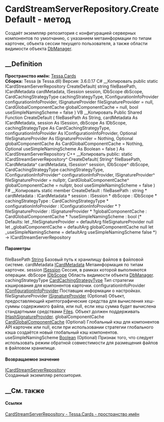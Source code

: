 # CardStreamServerRepository.CreateDefault - метод
Создаёт экземпляр репозитория с конфигурацией серверных компонентов по
умолчанию, с указанием метаинформации по типам карточек, объекта сессии
текущего пользователя, а также области видимости объекта
[DbManager](T_Tessa_Platform_Data_DbManager.htm).
## __Definition
 **Пространство имён:** [Tessa.Cards](N_Tessa_Cards.htm)  
 **Сборка:** Tessa (в Tessa.dll) Версия: 3.6.0.17
C# __Копировать
     public static ICardStreamServerRepository CreateDefault(
    	string fileBasePath,
    	ICardMetadata cardMetadata,
    	ISession session,
    	IDbScope dbScope,
    	CardCachingStrategyType cachingStrategyType,
    	IConfigurationInfoProvider configurationInfoProvider,
    	ISignatureProvider fileSignatureProvider = null,
    	CardGlobalComponentCache globalComponentCache = null,
    	bool useSimpleNamingScheme = false
    )
VB __Копировать
     Public Shared Function CreateDefault ( 
    	fileBasePath As String,
    	cardMetadata As ICardMetadata,
    	session As ISession,
    	dbScope As IDbScope,
    	cachingStrategyType As CardCachingStrategyType,
    	configurationInfoProvider As IConfigurationInfoProvider,
    	Optional fileSignatureProvider As ISignatureProvider = Nothing,
    	Optional globalComponentCache As CardGlobalComponentCache = Nothing,
    	Optional useSimpleNamingScheme As Boolean = false
    ) As ICardStreamServerRepository
C++ __Копировать
     public:
    static ICardStreamServerRepository^ CreateDefault(
    	String^ fileBasePath, 
    	ICardMetadata^ cardMetadata, 
    	ISession^ session, 
    	IDbScope^ dbScope, 
    	CardCachingStrategyType cachingStrategyType, 
    	IConfigurationInfoProvider^ configurationInfoProvider, 
    	ISignatureProvider^ fileSignatureProvider = nullptr, 
    	CardGlobalComponentCache^ globalComponentCache = nullptr, 
    	bool useSimpleNamingScheme = false
    )
F# __Копировать
     static member CreateDefault : 
            fileBasePath : string * 
            cardMetadata : ICardMetadata * 
            session : ISession * 
            dbScope : IDbScope * 
            cachingStrategyType : CardCachingStrategyType * 
            configurationInfoProvider : IConfigurationInfoProvider * 
            ?fileSignatureProvider : ISignatureProvider * 
            ?globalComponentCache : CardGlobalComponentCache * 
            ?useSimpleNamingScheme : bool 
    (* Defaults:
            let _fileSignatureProvider = defaultArg fileSignatureProvider null
            let _globalComponentCache = defaultArg globalComponentCache null
            let _useSimpleNamingScheme = defaultArg useSimpleNamingScheme false
    *)
    -> ICardStreamServerRepository 
#### Параметры
fileBasePath [String](https://learn.microsoft.com/dotnet/api/system.string)
    Базовый путь к хранилищу файлов в файловой системе.
cardMetadata [ICardMetadata](T_Tessa_Cards_ICardMetadata.htm)
    Метаинформация по типам карточек.
session [ISession](T_Tessa_Platform_Runtime_ISession.htm)
    Сессия, в рамках которой выполняются операции.
dbScope [IDbScope](T_Tessa_Platform_Data_IDbScope.htm)
    Область видимости объекта [DbManager](T_Tessa_Platform_Data_DbManager.htm).
cachingStrategyType
[CardCachingStrategyType](T_Tessa_Cards_ComponentModel_CardCachingStrategyType.htm)
    Тип стратегии кэширования для компонентов карточки.
configurationInfoProvider
[IConfigurationInfoProvider](T_Tessa_Platform_Runtime_IConfigurationInfoProvider.htm)
    Поставщик информации о настройках.
fileSignatureProvider
[ISignatureProvider](T_Tessa_Platform_ISignatureProvider.htm) (Optional)
     Объект, предоставляющий криптографические средства для вычисления хеш-суммы содержимого файла, или null, если хеш сумма будет вычислена стандартными средствами [Files](P_Tessa_Platform_HashSignatureProvider_Files.htm). Объект должен поддерживать [IHashSignatureProvider](T_Tessa_Platform_IHashSignatureProvider.htm). 
globalComponentCache
[CardGlobalComponentCache](T_Tessa_Cards_ComponentModel_CardGlobalComponentCache.htm)
(Optional)
     Глобальный кэш для компонентов API карточек или null, если при использовании стратегии глобального кэша создаётся новый глобальный кэш компонентов. 
useSimpleNamingScheme
[Boolean](https://learn.microsoft.com/dotnet/api/system.boolean) (Optional)
     Признак того, что следует использовать режим обратной совместимости для размещения файлов в файловом хранилище. 
#### Возвращаемое значение
[ICardStreamServerRepository](T_Tessa_Cards_ICardStreamServerRepository.htm)  
Созданный экземпляр репозитория.
##  __См. также
#### Ссылки
[CardStreamServerRepository - ](T_Tessa_Cards_CardStreamServerRepository.htm)
[Tessa.Cards - пространство имён](N_Tessa_Cards.htm)
